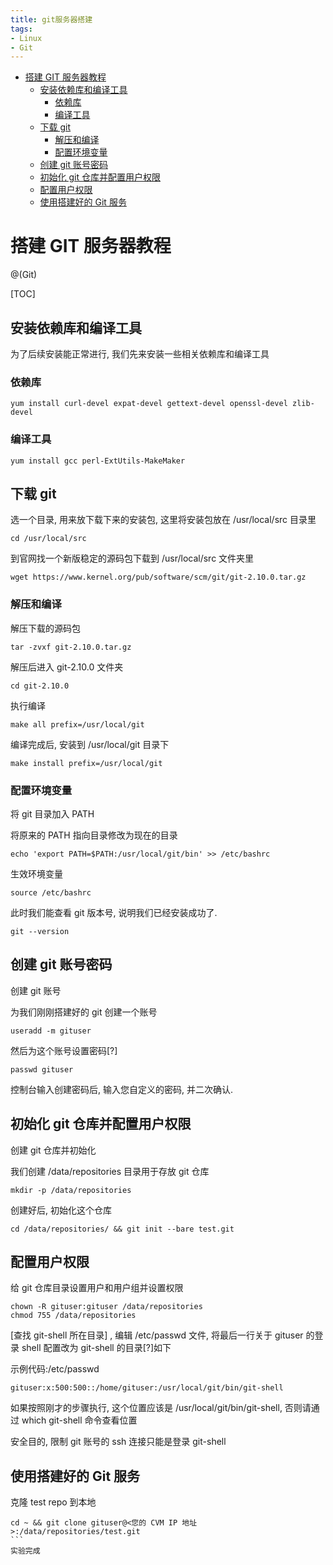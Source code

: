 ```yaml
---
title: git服务器搭建
tags:
- Linux
- Git
---
```

<!-- TOC -->

- [搭建 GIT 服务器教程](#搭建-git-服务器教程)
	- [安装依赖库和编译工具](#安装依赖库和编译工具)
		- [依赖库](#依赖库)
		- [编译工具](#编译工具)
	- [下载 git](#下载-git)
		- [解压和编译](#解压和编译)
		- [配置环境变量](#配置环境变量)
	- [创建 git 账号密码](#创建-git-账号密码)
	- [初始化 git 仓库并配置用户权限](#初始化-git-仓库并配置用户权限)
	- [配置用户权限](#配置用户权限)
	- [使用搭建好的 Git 服务](#使用搭建好的-git-服务)

<!-- /TOC -->

# 搭建 GIT 服务器教程

@(Git)

[TOC]

## 安装依赖库和编译工具

为了后续安装能正常进行, 我们先来安装一些相关依赖库和编译工具
### 依赖库
```
yum install curl-devel expat-devel gettext-devel openssl-devel zlib-devel
```
### 编译工具

```
yum install gcc perl-ExtUtils-MakeMaker
```
## 下载 git

选一个目录, 用来放下载下来的安装包, 这里将安装包放在 /usr/local/src 目录里
```
cd /usr/local/src
```
到官网找一个新版稳定的源码包下载到 /usr/local/src 文件夹里
```
wget https://www.kernel.org/pub/software/scm/git/git-2.10.0.tar.gz
```
### 解压和编译

解压下载的源码包
```
tar -zvxf git-2.10.0.tar.gz
```
解压后进入 git-2.10.0 文件夹
```
cd git-2.10.0
```
执行编译

```
make all prefix=/usr/local/git
```
编译完成后, 安装到 /usr/local/git 目录下

```
make install prefix=/usr/local/git
```
### 配置环境变量


将 git 目录加入 PATH

将原来的 PATH 指向目录修改为现在的目录

```
echo 'export PATH=$PATH:/usr/local/git/bin' >> /etc/bashrc
```
生效环境变量

```
source /etc/bashrc
```
此时我们能查看 git 版本号, 说明我们已经安装成功了.

```
git --version
```
## 创建 git 账号密码

创建 git 账号

为我们刚刚搭建好的 git 创建一个账号

```
useradd -m gituser
```
然后为这个账号设置密码[?]

```
passwd gituser
```

控制台输入创建密码后, 输入您自定义的密码, 并二次确认.

## 初始化 git 仓库并配置用户权限

创建 git 仓库并初始化

我们创建 /data/repositories 目录用于存放 git 仓库

```
mkdir -p /data/repositories
```
创建好后, 初始化这个仓库

```
cd /data/repositories/ && git init --bare test.git
```
## 配置用户权限

给 git 仓库目录设置用户和用户组并设置权限
```
chown -R gituser:gituser /data/repositories
chmod 755 /data/repositories
```
[查找 git-shell 所在目录] , 编辑 /etc/passwd 文件, 将最后一行关于 gituser 的登录 shell 配置改为 git-shell 的目录[?]如下

示例代码:/etc/passwd
```
gituser:x:500:500::/home/gituser:/usr/local/git/bin/git-shell
```
如果按照刚才的步骤执行, 这个位置应该是 /usr/local/git/bin/git-shell, 否则请通过 which git-shell 命令查看位置


安全目的, 限制 git 账号的 ssh 连接只能是登录 git-shell

## 使用搭建好的 Git 服务

克隆 test repo 到本地
````
cd ~ && git clone gituser@<您的 CVM IP 地址>:/data/repositories/test.git
```
实验完成